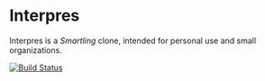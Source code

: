 # Interpres

Interpres is a _Smartling_ clone, intended for personal use and small organizations.

[![Build Status](https://travis-ci.org/dncrht/interpres.svg?branch=master)](https://travis-ci.org/dncrht/interpres)

